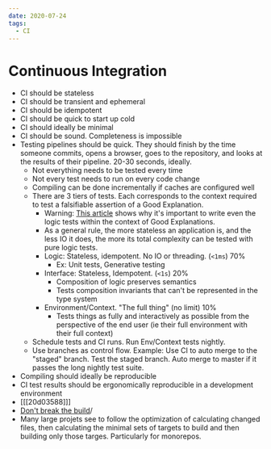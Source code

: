 ```yaml
---
date: 2020-07-24
tags:
  - CI
---
```


# Continuous Integration

- CI should be stateless
- CI should be transient and ephemeral
- CI should be idempotent
- CI should be quick to start up cold
- CI should ideally be minimal
- CI should be sound. Completeness is impossible
- Testing pipelines should be quick. They should finish by the time someone commits, opens a browser, goes to the repository, and looks at the results of their pipeline. 20-30 seconds, ideally.
  - Not everything needs to be tested every time
  - Not every test needs to run on every code change
  - Compiling can be done incrementally if caches are configured well
  - There are 3 tiers of tests. Each corresponds to the context required to test a falsifiable assertion of a Good Explanation.
    - Warning: [This article](https://medium.com/telostouch/why-we-ditched-unit-tests-for-integration-end-to-end-tests-80a86e0ca397) shows why it's important to write even the logic tests within the context of Good Explanations.
    - As a general rule, the more stateless an application is, and the less IO it does, the more its total complexity can be tested with pure logic tests.
    - Logic: Stateless, idempotent. No IO or threading. (`<1ms`) 70%
      - Ex: Unit tests, Generative testing
    - Interface: Stateless, Idempotent. (`<1s`) 20%
      - Composition of logic preserves semantics
      - Tests composition invariants that can't be represented in the type system
    - Environment/Context. "The full thing" (no limit) 10%
      - Tests things as fully and interactively as possible from the perspective of the end user (ie their full environment with their full context)
  - Schedule tests and CI runs. Run Env/Context tests nightly.
  - Use branches as control flow. Example: Use CI to auto merge to the "staged" branch. Test the staged branch. Auto merge to master if it passes the long nightly test suite.
- Compiling should ideally be reproducible
- CI test results should be ergonomically reproducible in a development environment
- [[[20d03588]]]
- [Don't break the build](https://graydon2.dreamwidth.org/1597.html)/
- Many large projets see to follow the optimization of calculating changed files, then calculating the minimal sets of targets to build and then building only those targes.
  Particularly for monorepos.
